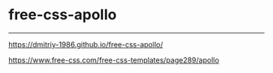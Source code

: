 # free-css-apollo

---

https://dmitriy-1986.github.io/free-css-apollo/

https://www.free-css.com/free-css-templates/page289/apollo


